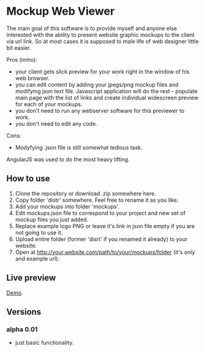 # Mockup Web Viewer

The main goal of this software is to provide myself and anyone else interested with the ability to present website graphic mockups to the client via url link. So at most cases it is supposed to male life of web designer little bit easier.

Pros (imho):
- your client gets slick preview for your work right in the window of his web browser.
- you can edit content by adding your jpegs/png mockup files and modifying json text file. Javascript application will do the rest - populate main page with the list of links and create individual widescreen preview for each of your mockups.
- you don't need to run any webserver software for this previewer to work.
- you don't need to edit any code.

Cons:
- Modyfying .json file is still somewhat tedious task.

AngularJS was used to do the most heavy lifting.

## How to use

1. Clone the repository or download .zip somewhere here.
2. Copy folder 'distr' somewhere. Feel free to rename it as you like.
3. Add your mockups into folder 'mockups'.
4. Edit mockups.json file to correspond to your project and new set of mockup files you just added.
5. Replace example logo PNG or leave it's link in json file empty if you are not going to use it.
5. Upload entire folder (former 'disrt' if you renamed it already) to your website.
6. Open at http://your.website.com/path/to/your/mockups/folder (it's only and example url).

## Live preview

[Demo](http://tests.candyface.ru/mwv).

## Versions

### alpha 0.01

- just basic functionality.


<!-- ## Documentation

Documentation is available on the
[AngularJS docs site](http://docs.angularjs.org/guide/bootstrap).
 -->
<!-- ## License

The MIT License

Copyright (c) 2015 Slava Komarov

Permission is hereby granted, free of charge, to any person obtaining a copy
of this software and associated documentation files (the "Software"), to deal
in the Software without restriction, including without limitation the rights
to use, copy, modify, merge, publish, distribute, sublicense, and/or sell
copies of the Software, and to permit persons to whom the Software is
furnished to do so, subject to the following conditions:

The above copyright notice and this permission notice shall be included in
all copies or substantial portions of the Software.

THE SOFTWARE IS PROVIDED "AS IS", WITHOUT WARRANTY OF ANY KIND, EXPRESS OR
IMPLIED, INCLUDING BUT NOT LIMITED TO THE WARRANTIES OF MERCHANTABILITY,
FITNESS FOR A PARTICULAR PURPOSE AND NONINFRINGEMENT. IN NO EVENT SHALL THE
AUTHORS OR COPYRIGHT HOLDERS BE LIABLE FOR ANY CLAIM, DAMAGES OR OTHER
LIABILITY, WHETHER IN AN ACTION OF CONTRACT, TORT OR OTHERWISE, ARISING FROM,
OUT OF OR IN CONNECTION WITH THE SOFTWARE OR THE USE OR OTHER DEALINGS IN
THE SOFTWARE.
 -->